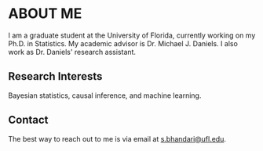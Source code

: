 # ABOUT ME


I am a graduate student at the University of Florida, currently working on my Ph.D. in Statistics. My academic advisor is Dr. Michael J. Daniels.
I also work as Dr. Daniels' research assistant.


## Research Interests
Bayesian statistics, causal inference, and machine learning.


## Contact
The best way to reach out to me is via email at s.bhandari@ufl.edu.

<!---
SBstats/SBstats is a ✨ special ✨ repository because its `README.md` (this file) appears on your GitHub profile.
You can click the Preview link to take a look at your changes.
--->
